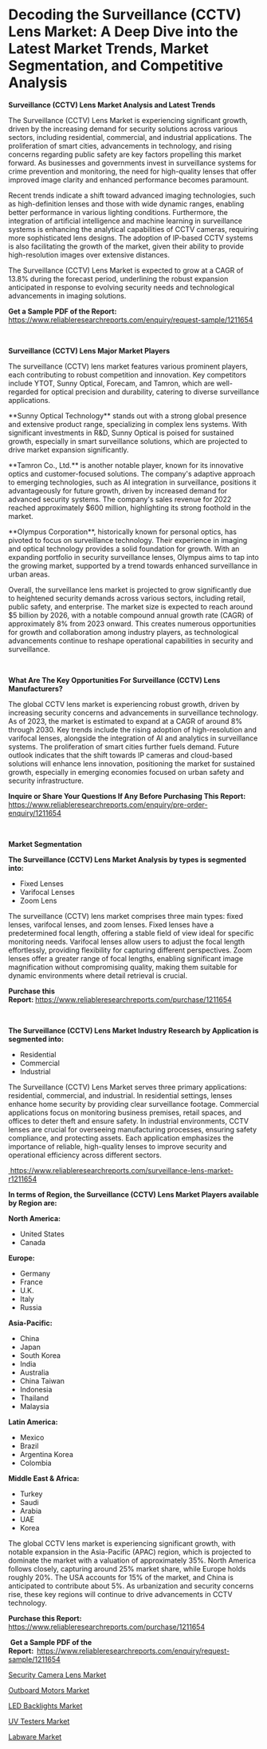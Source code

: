 <p><h1>Decoding the Surveillance (CCTV) Lens Market: A Deep Dive into the Latest Market Trends, Market Segmentation, and Competitive Analysis</h1></p><p><strong>Surveillance (CCTV) Lens Market Analysis and Latest Trends</strong></p>
<p><p>The Surveillance (CCTV) Lens Market is experiencing significant growth, driven by the increasing demand for security solutions across various sectors, including residential, commercial, and industrial applications. The proliferation of smart cities, advancements in technology, and rising concerns regarding public safety are key factors propelling this market forward. As businesses and governments invest in surveillance systems for crime prevention and monitoring, the need for high-quality lenses that offer improved image clarity and enhanced performance becomes paramount.</p><p>Recent trends indicate a shift toward advanced imaging technologies, such as high-definition lenses and those with wide dynamic ranges, enabling better performance in various lighting conditions. Furthermore, the integration of artificial intelligence and machine learning in surveillance systems is enhancing the analytical capabilities of CCTV cameras, requiring more sophisticated lens designs. The adoption of IP-based CCTV systems is also facilitating the growth of the market, given their ability to provide high-resolution images over extensive distances.</p><p>The Surveillance (CCTV) Lens Market is expected to grow at a CAGR of 13.8% during the forecast period, underlining the robust expansion anticipated in response to evolving security needs and technological advancements in imaging solutions.</p></p>
<p><strong>Get a Sample PDF of the Report:&nbsp;</strong> <a href="https://www.reliableresearchreports.com/enquiry/request-sample/1211654?utm_campaign=4&utm_medium=2&utm_source=Github&utm_content=ia&utm_term=17122024&utm_id=surveillance-cctv-lens">https://www.reliableresearchreports.com/enquiry/request-sample/1211654</a></p>
<p>&nbsp;</p>
<p><strong>Surveillance (CCTV) Lens Major Market Players</strong></p>
<p><p>The surveillance (CCTV) lens market features various prominent players, each contributing to robust competition and innovation. Key competitors include YTOT, Sunny Optical, Forecam, and Tamron, which are well-regarded for optical precision and durability, catering to diverse surveillance applications.</p><p>**Sunny Optical Technology** stands out with a strong global presence and extensive product range, specializing in complex lens systems. With significant investments in R&D, Sunny Optical is poised for sustained growth, especially in smart surveillance solutions, which are projected to drive market expansion significantly.</p><p>**Tamron Co., Ltd.** is another notable player, known for its innovative optics and customer-focused solutions. The company's adaptive approach to emerging technologies, such as AI integration in surveillance, positions it advantageously for future growth, driven by increased demand for advanced security systems. The company's sales revenue for 2022 reached approximately $600 million, highlighting its strong foothold in the market.</p><p>**Olympus Corporation**, historically known for personal optics, has pivoted to focus on surveillance technology. Their experience in imaging and optical technology provides a solid foundation for growth. With an expanding portfolio in security surveillance lenses, Olympus aims to tap into the growing market, supported by a trend towards enhanced surveillance in urban areas.</p><p>Overall, the surveillance lens market is projected to grow significantly due to heightened security demands across various sectors, including retail, public safety, and enterprise. The market size is expected to reach around $5 billion by 2026, with a notable compound annual growth rate (CAGR) of approximately 8% from 2023 onward. This creates numerous opportunities for growth and collaboration among industry players, as technological advancements continue to reshape operational capabilities in security and surveillance.</p></p>
<p>&nbsp;</p>
<p><strong>What Are The Key Opportunities For Surveillance (CCTV) Lens Manufacturers?</strong></p>
<p><p>The global CCTV lens market is experiencing robust growth, driven by increasing security concerns and advancements in surveillance technology. As of 2023, the market is estimated to expand at a CAGR of around 8% through 2030. Key trends include the rising adoption of high-resolution and varifocal lenses, alongside the integration of AI and analytics in surveillance systems. The proliferation of smart cities further fuels demand. Future outlook indicates that the shift towards IP cameras and cloud-based solutions will enhance lens innovation, positioning the market for sustained growth, especially in emerging economies focused on urban safety and security infrastructure.</p></p>
<p><strong>Inquire or Share Your Questions If Any Before Purchasing This Report:</strong> <a href="https://www.reliableresearchreports.com/enquiry/pre-order-enquiry/1211654?utm_campaign=4&utm_medium=2&utm_source=Github&utm_content=ia&utm_term=17122024&utm_id=surveillance-cctv-lens">https://www.reliableresearchreports.com/enquiry/pre-order-enquiry/1211654</a></p>
<p>&nbsp;</p>
<p><strong>Market Segmentation</strong></p>
<p><strong>The Surveillance (CCTV) Lens Market Analysis by types is segmented into:</strong></p>
<p><ul><li>Fixed Lenses</li><li>Varifocal Lenses</li><li>Zoom Lens</li></ul></p>
<p><p>The surveillance (CCTV) lens market comprises three main types: fixed lenses, varifocal lenses, and zoom lenses. Fixed lenses have a predetermined focal length, offering a stable field of view ideal for specific monitoring needs. Varifocal lenses allow users to adjust the focal length effortlessly, providing flexibility for capturing different perspectives. Zoom lenses offer a greater range of focal lengths, enabling significant image magnification without compromising quality, making them suitable for dynamic environments where detail retrieval is crucial.</p></p>
<p><strong>Purchase this Report:&nbsp;</strong><a href="https://www.reliableresearchreports.com/purchase/1211654?utm_campaign=4&utm_medium=2&utm_source=Github&utm_content=ia&utm_term=17122024&utm_id=surveillance-cctv-lens">https://www.reliableresearchreports.com/purchase/1211654</a></p>
<p>&nbsp;</p>
<p><strong>The Surveillance (CCTV) Lens Market Industry Research by Application is segmented into:</strong></p>
<p><ul><li>Residential</li><li>Commercial</li><li>Industrial</li></ul></p>
<p><p>The Surveillance (CCTV) Lens Market serves three primary applications: residential, commercial, and industrial. In residential settings, lenses enhance home security by providing clear surveillance footage. Commercial applications focus on monitoring business premises, retail spaces, and offices to deter theft and ensure safety. In industrial environments, CCTV lenses are crucial for overseeing manufacturing processes, ensuring safety compliance, and protecting assets. Each application emphasizes the importance of reliable, high-quality lenses to improve security and operational efficiency across different sectors.</p></p>
<p><a href="https://www.reliableresearchreports.com/surveillance-lens-market-r1211654?utm_campaign=4&utm_medium=2&utm_source=Github&utm_content=ia&utm_term=17122024&utm_id=surveillance-cctv-lens">&nbsp;https://www.reliableresearchreports.com/surveillance-lens-market-r1211654</a></p>
<p><strong>In terms of Region, the Surveillance (CCTV) Lens Market Players available by Region are:</strong></p>
<p>
    <p> <strong> North America: </strong>
        <ul>
            <li>United States</li>
            <li>Canada</li>
        </ul>
        </p> 
    <p> <strong> Europe: </strong>
        <ul>
            <li>Germany</li>
            <li>France</li>
            <li>U.K.</li>
            <li>Italy</li>
            <li>Russia</li>
        </ul>
        </p> 
    <p> <strong> Asia-Pacific: </strong>
        <ul>
            <li>China</li>
            <li>Japan</li>
            <li>South Korea</li>
            <li>India</li>
            <li>Australia</li>
            <li>China Taiwan</li>
            <li>Indonesia</li>
            <li>Thailand</li>
            <li>Malaysia</li>
        </ul>
        </p> 
    <p> <strong> Latin America: </strong>
        <ul>
            <li>Mexico</li>
            <li>Brazil</li>
            <li>Argentina Korea</li>
            <li>Colombia</li>
        </ul>
        </p> 
    <p> <strong> Middle East & Africa: </strong>
        <ul>
            <li>Turkey</li>
            <li>Saudi</li>
            <li>Arabia</li>
            <li>UAE</li>
            <li>Korea</li>
        </ul>
    </p>
    </p>
<p><p>The global CCTV lens market is experiencing significant growth, with notable expansion in the Asia-Pacific (APAC) region, which is projected to dominate the market with a valuation of approximately 35%. North America follows closely, capturing around 25% market share, while Europe holds roughly 20%. The USA accounts for 15% of the market, and China is anticipated to contribute about 5%. As urbanization and security concerns rise, these key regions will continue to drive advancements in CCTV technology.</p></p>
<p><strong>Purchase this Report: </strong><a href="https://www.reliableresearchreports.com/purchase/1211654?utm_campaign=4&utm_medium=2&utm_source=Github&utm_content=ia&utm_term=17122024&utm_id=surveillance-cctv-lens">https://www.reliableresearchreports.com/purchase/1211654</a></p>
<p>&nbsp;<strong>Get a Sample PDF of the Report:&nbsp;&nbsp;</strong><a href="https://www.reliableresearchreports.com/enquiry/request-sample/1211654?utm_campaign=4&utm_medium=2&utm_source=Github&utm_content=ia&utm_term=17122024&utm_id=surveillance-cctv-lens">https://www.reliableresearchreports.com/enquiry/request-sample/1211654</a></p>
<p><strong></strong></p>
<p><p><a href="https://github.com/FosterFahey91/Market-Research-Report-List-1/blob/main/security-camera-lens-market.md?utm_campaign=4&utm_medium=2&utm_source=Github&utm_content=ia&utm_term=17122024&utm_id=surveillance-cctv-lens">Security Camera Lens Market</a></p><p><a href="https://www.linkedin.com/pulse/outboard-motors-market-forecast-key-factors-boosting-72-growth-3cwgf?utm_campaign=4&utm_medium=2&utm_source=Github&utm_content=ia&utm_term=17122024&utm_id=surveillance-cctv-lens">Outboard Motors Market</a></p><p><a href="https://www.linkedin.com/pulse/understanding-global-led-backlights-marketsgrowth-potential-o55kf?utm_campaign=4&utm_medium=2&utm_source=Github&utm_content=ia&utm_term=17122024&utm_id=surveillance-cctv-lens">LED Backlights Market</a></p><p><a href="https://github.com/NarcisoFerry/Market-Research-Report-List-1/blob/main/uv-testers-market.md?utm_campaign=4&utm_medium=2&utm_source=Github&utm_content=ia&utm_term=17122024&utm_id=surveillance-cctv-lens">UV Testers Market</a></p><p><a href="https://www.linkedin.com/pulse/f-my-mkt-intel-xkfif?utm_campaign=4&utm_medium=2&utm_source=Github&utm_content=ia&utm_term=17122024&utm_id=surveillance-cctv-lens">Labware Market</a></p></p>